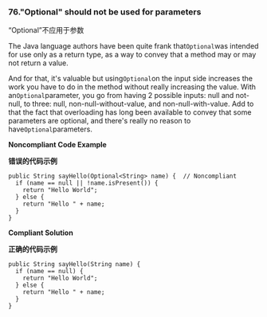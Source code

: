 ### 76."Optional" should not be used for parameters

“Optional”不应用于参数

The Java language authors have been quite frank that`Optional`was intended for use only as a return type, as a way to convey that a method may or may not return a value.

And for that, it's valuable but using`Optional`on the input side increases the work you have to do in the method without really increasing the value. With an`Optional`parameter, you go from having 2 possible inputs: null and not-null, to three: null, non-null-without-value, and non-null-with-value. Add to that the fact that overloading has long been available to convey that some parameters are optional, and there's really no reason to have`Optional`parameters.


**Noncompliant Code Example**

**错误的代码示例**

```
public String sayHello(Optional<String> name) {  // Noncompliant
  if (name == null || !name.isPresent()) {
    return "Hello World";
  } else {
    return "Hello " + name;
  }
}
```

**Compliant Solution**

**正确的代码示例**


```
public String sayHello(String name) {
  if (name == null) {
    return "Hello World";
  } else {
    return "Hello " + name;
  }
}
```